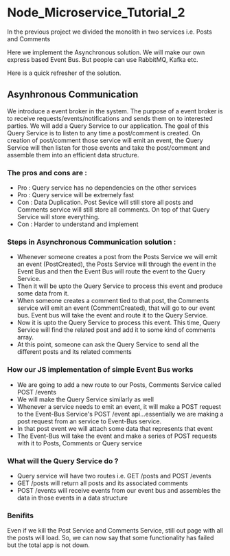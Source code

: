 # Node_Microservice_Tutorial_2

In the previous project we divided the monolith in two services i.e. Posts and Comments

Here we implement the Asynchronous solution. We will make our own express based Event Bus. But people can use RabbitMQ, Kafka etc.

Here is a quick refresher of the solution.

## Asynhronous Communication

We introduce a event broker in the system. The purpose of a event broker is to receive requests/events/notifications and sends them on to interested parties. We will add a Query Service to our application. The goal of this Query Service is to listen to any time a post/comment is created. On creation of post/comment those service will emit an event, the Query Service will then listen for those events and take the post/comment and assemble them into an efficient data structure.

### The pros and cons are :
- Pro : Query service has no dependencies on the other services
- Pro : Query service will be extremely fast
- Con : Data Duplication. Post Sevice will still store all posts and Comments service will still store all comments. On top of that Query Service will store everything.
- Con : Harder to understand and implement

### Steps in Asynchronous Communication solution :
- Whenever someone creates a post from the Posts Service we will emit an event (PostCreated), the Posts Service will through the event in the Event Bus and then the Event Bus will route the event to the Query Service.
- Then it will be upto the Query Service to process this event and produce some data from it.
- When someone creates a comment tied to that post, the Comments service will emit an event (CommentCreated), that will go to our event bus. Event bus will take the event and route it to the Query Service.
- Now it is upto the Query Service to process this event. This time, Query Service will find the related post and add it to some kind of comments array.
- At this point, someone can ask the Query Service to send all the different posts and its related comments

### How our JS implementation of simple Event Bus works
- We are going to add a new route to our Posts, Comments Service called POST /events
- We will make the Query Service similarly as well
- Whenever a service needs to emit an event, it will make a POST request to the Event-Bus Service's POST /event api...essentially we are making a post request from an service to Event-Bus service.
- In that post event we will attach some data that represents that event
- The Event-Bus will take the event and make a series of POST requests with it to Posts, Comments or Query service

### What will the Query Service do ?
- Query service will have two routes i.e. GET /posts and POST /events
- GET /posts will return all posts and its associated comments
- POST /events will receive events from our event bus and assembles the data in those events in a data structure

### Benifits

Even if we kill the Post Service and Comments Service, still out page with all the posts will load. So, we can now say that some functionality has failed but the total app is not down.